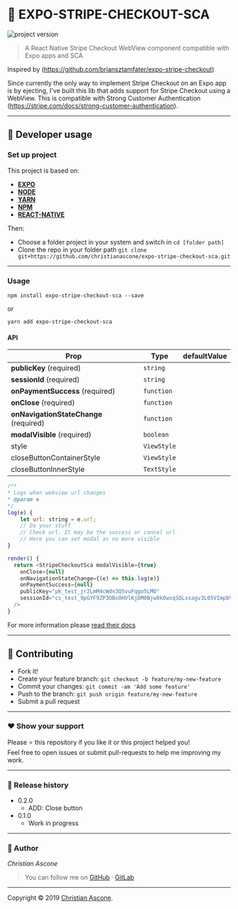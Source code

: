 # **:triangular_flag_on_post: EXPO-STRIPE-CHECKOUT-SCA**

![project version](https://img.shields.io/badge/project-0.2.0-brightgreen.svg)

> A React Native Stripe Checkout WebView component compatible with Expo apps and SCA

Inspired by (https://github.com/briansztamfater/expo-stripe-checkout)

Since currently the only way to implement Stripe Checkout on an Expo app is by ejecting, I've built this lib that adds support for Stripe Checkout using a WebView.
This is compatible with Strong Customer Authentication (https://stripe.com/docs/strong-customer-authentication).

---


## **:wrench: Developer usage**

### **Set up project**

This project is based on:

- [**EXPO**](https://expo.io/) 
- [**NODE**](https://nodejs.org/)
- [**YARN**](https://yarnpkg.com/)
- [**NPM**](https://www.npmjs.com/)
- [**REACT-NATIVE**](https://facebook.github.io/react-native/)

Then:

- Choose a folder project in your system and switch in `cd [folder path]`
- Clone the repo in your folder path `git clone git+https://github.com/christianascone/expo-stripe-checkout-sca.git`

---


### **Usage**

```
npm install expo-stripe-checkout-sca --save
```
or
```
yarn add expo-stripe-checkout-sca
```

#### API

| Prop                                                                       | Type       | defaultValue          |
| -------------------------------------------------------------------------- | ---------- | --------------------- |
| **publicKey** (required)                                                   | `string`   |                       |
| **sessionId** (required)                                                   | `string`   |                       |
| **onPaymentSuccess** (required)                                            | `function` |                       |
| **onClose** (required)                                                     | `function` |                       |
| **onNavigationStateChange** (required)                                     | `function` |                       |
| **modalVisible** (required)                                                | `boolean`  |                       |
| style                                                                      | `ViewStyle`|                       |
| closeButtonContainerStyle                                                  | `ViewStyle`|                       |
| closeButtonInnerStyle                                                      | `TextStyle`|                       |

```js
/**
* Logs when webview url changes
* @param e
*/
log(e) {
    let url: string = e.url;
    // Do your stuff
    // Check url. It may be the success or cancel url
    // Here you can set modal as no more visible
}

render() {
  return <StripeCheckoutSca modalVisible={true}
    onClose={null}
    onNavigationStateChange={(e) => this.log(e)}
    onPaymentSuccess={null}
    publicKey="pk_test_jr2LmM4cWdn3Q5vuFqgo5LMO"
    sessionId="cs_test_9pGYF9ZP3OBcOHVlKjDM0Bjw0k0wsqSQLxsagv3L05VImpbV1iZAzcG1"
  />
}
```

For more information please
[read their docs](https://stripe.com/docs/checkout)

---


## **:handshake: Contributing**

- Fork it!
- Create your feature branch: `git checkout -b feature/my-new-feature`
- Commit your changes: `git commit -am 'Add some feature'`
- Push to the branch: `git push origin feature/my-new-feature`
- Submit a pull request

---



### **:heart: Show your support**

Please :star: this repository if you like it or this project helped you!\
Feel free to open issues or submit pull-requests to help me improving my work.


---

### **:scroll: Release history**

* 0.2.0
    * ADD: Close button
* 0.1.0
    * Work in progress

---

### **:robot: Author**

_*Christian Ascone*_

> You can follow me on
[GitHub](https://github.com/christianascone)&nbsp;&middot;&nbsp;[GitLab](https://gitlab.com/christianascone)

---

Copyright © 2019 [Christian Ascone](https://github.com/christianascone).